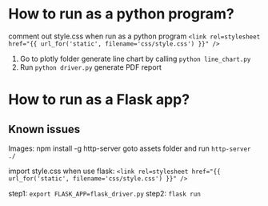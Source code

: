 # How to run as a python program?
comment out style.css when run as a python program `<link rel=stylesheet href="{{ url_for('static', filename='css/style.css') }}" />`
1. Go to plotly folder generate line chart by calling `python line_chart.py`
2. Run `python driver.py` generate PDF report


# How to run as a Flask app?

## Known issues

Images:
npm install -g http-server
goto assets folder and run `http-server ./`

import style.css when use flask:
 `<link rel=stylesheet href="{{ url_for('static', filename='css/style.css') }}" />`

 step1: `export FLASK_APP=flask_driver.py`
 step2: `flask run`